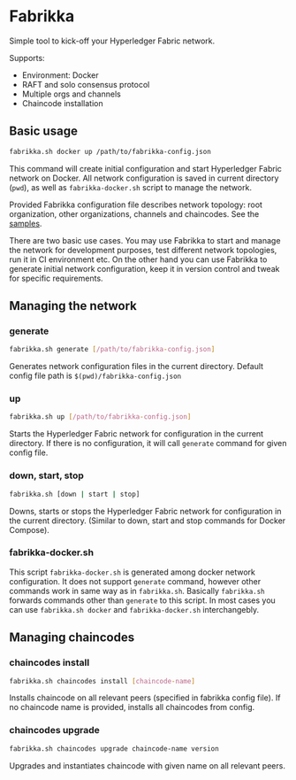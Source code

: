 # Fabrikka

Simple tool to kick-off your Hyperledger Fabric network.

Supports:

* Environment: Docker
* RAFT and solo consensus protocol
* Multiple orgs and channels
* Chaincode installation

## Basic usage

```bash
fabrikka.sh docker up /path/to/fabrikka-config.json
```

This command will create initial configuration and start Hyperledger Fabric network on Docker. All network configuration is saved in current directory (`pwd`), as well as `fabrikka-docker.sh` script to manage the network.

Provided Fabrikka configuration file describes network topology: root organization, other organizations, channels and chaincodes. See the [samples](https://github.com/softwaremill/fabrikka/blob/main/samples/).

There are two basic use cases. You may use Fabrikka to start and manage the network for development purposes, test different network topologies, run it in CI environment etc. On the other hand you can use Fabrikka to generate initial network configuration, keep it in version control and tweak for specific requirements.

## Managing the network

### generate

```bash
fabrikka.sh generate [/path/to/fabrikka-config.json]
```
Generates network configuration files in the current directory. Default config file path is `$(pwd)/fabrikka-config.json`

### up

```bash
fabrikka.sh up [/path/to/fabrikka-config.json]
```
Starts the Hyperledger Fabric network for configuration in the current directory. If there is no configuration, it will call `generate` command for given config file.

### down, start, stop

```bash
fabrikka.sh [down | start | stop]
```
Downs, starts or stops the Hyperledger Fabric network for configuration in the current directory. (Similar to down, start and stop commands for Docker Compose).

### fabrikka-docker.sh

This script `fabrikka-docker.sh` is generated among docker network configuration. It does not support `generate` command, however other commands work in same way as in `fabrikka.sh`. Basically `fabrikka.sh` forwards commands other than `generate` to this script. In most cases you can use `fabrikka.sh docker` and `fabrikka-docker.sh` interchangebly.

## Managing chaincodes

### chaincodes install

```bash
fabrikka.sh chaincodes install [chaincode-name]
```
Installs chaincode on all relevant peers (specified in fabrikka config file). If no chaincode name is provided, installs all chaincodes from config.

### chaincodes upgrade

```bash
fabrikka.sh chaincodes upgrade chaincode-name version
```
Upgrades and instantiates chaincode with given name on all relevant peers.
